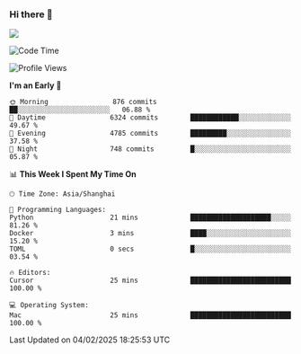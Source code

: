 ### Hi there 👋

<!--
**JJAYCHEN1e/jjaychen1e** is a ✨ _special_ ✨ repository because its `README.md` (this file) appears on your GitHub profile.

Here are some ideas to get you started:

- 🔭 I’m currently working on ...
- 🌱 I’m currently learning ...
- 👯 I’m looking to collaborate on ...
- 🤔 I’m looking for help with ...
- 💬 Ask me about ...
- 📫 How to reach me: ...
- 😄 Pronouns: ...
- ⚡ Fun fact: ...
-->

[![](https://github-readme-stats.vercel.app/api?username=jjaychen1e&show_icons=true)](https://github.com/jjaychen1e/github-readme-stats?count_private=true)

<!--START_SECTION:waka-->
![Code Time](http://img.shields.io/badge/Code%20Time-1%2C775%20hrs%2029%20mins-blue)

![Profile Views](http://img.shields.io/badge/Profile%20Views-0-blue)

**I'm an Early 🐤** 

```text
🌞 Morning                876 commits         ██░░░░░░░░░░░░░░░░░░░░░░░   06.88 % 
🌆 Daytime                6324 commits        ████████████░░░░░░░░░░░░░   49.67 % 
🌃 Evening                4785 commits        █████████░░░░░░░░░░░░░░░░   37.58 % 
🌙 Night                  748 commits         █░░░░░░░░░░░░░░░░░░░░░░░░   05.87 % 
```


📊 **This Week I Spent My Time On** 

```text
🕑︎ Time Zone: Asia/Shanghai

💬 Programming Languages: 
Python                   21 mins             ████████████████████░░░░░   81.26 % 
Docker                   3 mins              ████░░░░░░░░░░░░░░░░░░░░░   15.20 % 
TOML                     0 secs              █░░░░░░░░░░░░░░░░░░░░░░░░   03.54 % 

🔥 Editors: 
Cursor                   25 mins             █████████████████████████   100.00 % 

💻 Operating System: 
Mac                      25 mins             █████████████████████████   100.00 % 
```


 Last Updated on 04/02/2025 18:25:53 UTC
<!--END_SECTION:waka-->
